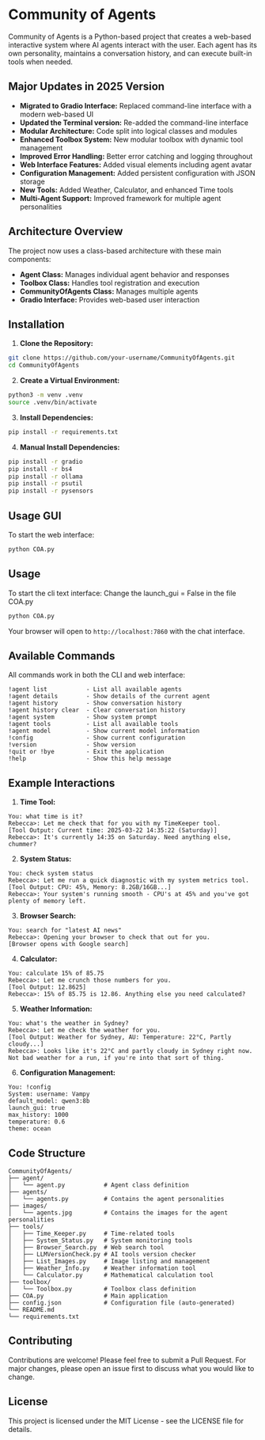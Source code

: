 # Community of Agents

Community of Agents is a Python-based project that creates a web-based interactive system where AI agents interact with the user. Each agent has its own personality, maintains a conversation history, and can execute built-in tools when needed.

## Major Updates in 2025 Version

- **Migrated to Gradio Interface:** Replaced command-line interface with a modern web-based UI
- **Updated the Terminal version:** Re-added the command-line interface
- **Modular Architecture:**         Code split into logical classes and modules
- **Enhanced Toolbox System:**      New modular toolbox with dynamic tool management
- **Improved Error Handling:**      Better error catching and logging throughout
- **Web Interface Features:**       Added visual elements including agent avatar
- **Configuration Management:**     Added persistent configuration with JSON storage
- **New Tools:**                    Added Weather, Calculator, and enhanced Time tools
- **Multi-Agent Support:**          Improved framework for multiple agent personalities

## Architecture Overview

The project now uses a class-based architecture with these main components:

- **Agent Class:**                  Manages individual agent behavior and responses
- **Toolbox Class:**                Handles tool registration and execution
- **CommunityOfAgents Class:**      Manages multiple agents
- **Gradio Interface:**             Provides web-based user interaction

## Installation

1. **Clone the Repository:**
```bash
git clone https://github.com/your-username/CommunityOfAgents.git
cd CommunityOfAgents
```

2. **Create a Virtual Environment:**
```bash
python3 -m venv .venv
source .venv/bin/activate
```

3. **Install Dependencies:**
```bash
pip install -r requirements.txt
```

4. **Manual Install Dependencies:**
```bash
pip install -r gradio
pip install -r bs4
pip install -r ollama
pip install -r psutil
pip install -r pysensors
```


## Usage GUI

To start the web interface:
```bash
python COA.py
```

## Usage

To start the cli text interface:
Change the launch_gui = False in the file COA.py 
```bash
python COA.py
```


Your browser will open to `http://localhost:7860` with the chat interface.

## Available Commands

All commands work in both the CLI and web interface:

```
!agent list           - List all available agents
!agent details        - Show details of the current agent
!agent history        - Show conversation history
!agent history clear  - Clear conversation history
!agent system         - Show system prompt
!agent tools          - List all available tools
!agent model          - Show current model information
!config               - Show current configuration
!version              - Show version
!quit or !bye         - Exit the application
!help                 - Show this help message
```

## Example Interactions

1. **Time Tool:**
```
You: what time is it?
Rebecca>: Let me check that for you with my TimeKeeper tool.
[Tool Output: Current time: 2025-03-22 14:35:22 (Saturday)]
Rebecca>: It's currently 14:35 on Saturday. Need anything else, chummer?
```

2. **System Status:**
```
You: check system status
Rebecca>: Let me run a quick diagnostic with my system metrics tool.
[Tool Output: CPU: 45%, Memory: 8.2GB/16GB...]
Rebecca>: Your system's running smooth - CPU's at 45% and you've got plenty of memory left.
```

3. **Browser Search:**
```
You: search for "latest AI news"
Rebecca>: Opening your browser to check that out for you.
[Browser opens with Google search]
```

4. **Calculator:**
```
You: calculate 15% of 85.75
Rebecca>: Let me crunch those numbers for you.
[Tool Output: 12.8625]
Rebecca>: 15% of 85.75 is 12.86. Anything else you need calculated?
```

5. **Weather Information:**
```
You: what's the weather in Sydney?
Rebecca>: Let me check the weather for you.
[Tool Output: Weather for Sydney, AU: Temperature: 22°C, Partly cloudy...]
Rebecca>: Looks like it's 22°C and partly cloudy in Sydney right now. Not bad weather for a run, if you're into that sort of thing.
```

6. **Configuration Management:**
```
You: !config
System: username: Vampy
default_model: qwen3:8b
launch_gui: true
max_history: 1000
temperature: 0.6
theme: ocean
```

## Code Structure

```
CommunityOfAgents/
├── agent/
│   └── agent.py           # Agent class definition
├── agents/
│   └── agents.py          # Contains the agent personalities
├── images/
│   └── agents.jpg         # Contains the images for the agent personalities
├── tools/
│   ├── Time_Keeper.py     # Time-related tools
│   ├── System_Status.py   # System monitoring tools
│   ├── Browser_Search.py  # Web search tool
│   ├── LLMVersionCheck.py # AI tools version checker
│   ├── List_Images.py     # Image listing and management
│   ├── Weather_Info.py    # Weather information tool
│   └── Calculator.py      # Mathematical calculation tool
├── toolbox/
│   └── Toolbox.py         # Toolbox class definition
├── COA.py                 # Main application
├── config.json            # Configuration file (auto-generated)
└── README.md
└── requirements.txt
```

## Contributing

Contributions are welcome! Please feel free to submit a Pull Request. For major changes, please open an issue first to discuss what you would like to change.

## License

This project is licensed under the MIT License - see the LICENSE file for details.
